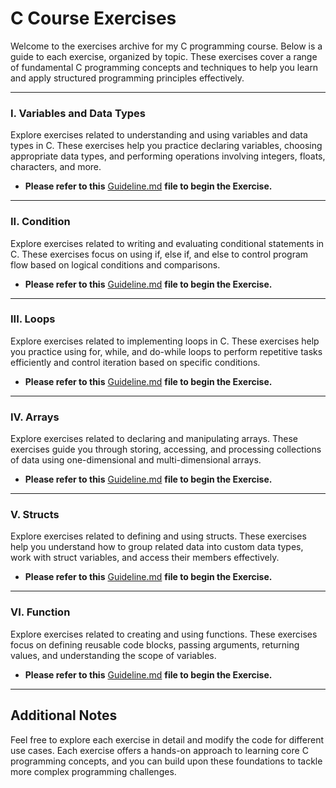 # C Course Exercises

Welcome to the exercises archive for my C programming course. Below is a guide to each exercise, organized by topic. These exercises cover a range of fundamental C programming concepts and techniques to help you learn and apply structured programming principles effectively.

---

### I. Variables and Data Types

Explore exercises related to understanding and using variables and data types in C. These exercises help you practice declaring variables, choosing appropriate data types, and performing operations involving integers, floats, characters, and more.

* **Please refer to this** [Guideline.md](./Variables-and-Data-Types/Guideline/GUIDELINE.md) **file to begin the Exercise.**

---

### II. Condition

Explore exercises related to writing and evaluating conditional statements in C. These exercises focus on using if, else if, and else to control program flow based on logical conditions and comparisons.

* **Please refer to this** [Guideline.md](./Condition/Guideline/GUIDELINE.md) **file to begin the Exercise.**

---

### III. Loops

Explore exercises related to implementing loops in C. These exercises help you practice using for, while, and do-while loops to perform repetitive tasks efficiently and control iteration based on specific conditions.

* **Please refer to this** [Guideline.md](./Loops/Guideline/GUIDELINE.md) **file to begin the Exercise.**

---

### IV. Arrays

Explore exercises related to declaring and manipulating arrays. These exercises guide you through storing, accessing, and processing collections of data using one-dimensional and multi-dimensional arrays.

* **Please refer to this** [Guideline.md](./Arrays/Guideline/GUIDELINE.md) **file to begin the Exercise.**

---

### V. Structs

Explore exercises related to defining and using structs. These exercises help you understand how to group related data into custom data types, work with struct variables, and access their members effectively.

* **Please refer to this** [Guideline.md](./Structs/Guideline/GUIDELINE.md) **file to begin the Exercise.**

---

### VI. Function

Explore exercises related to creating and using functions. These exercises focus on defining reusable code blocks, passing arguments, returning values, and understanding the scope of variables.

* **Please refer to this** [Guideline.md](./Function/Guideline/GUIDELINE.md) **file to begin the Exercise.**

---

## Additional Notes

Feel free to explore each exercise in detail and modify the code for different use cases. Each exercise offers a hands-on approach to learning core C programming concepts, and you can build upon these foundations to tackle more complex programming challenges.

